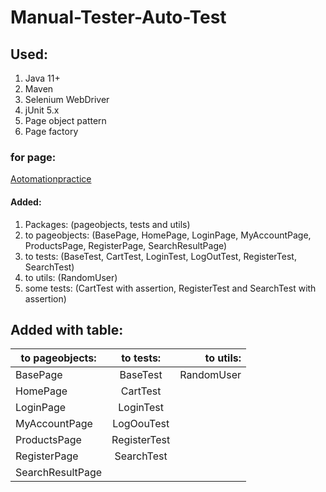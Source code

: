 # Manual-Tester-Auto-Test
## Used:	
1. Java 11+
2. Maven
3. Selenium WebDriver
4. jUnit 5.x
5. Page object pattern
6. Page factory

### for page:
[Aotomationpractice](http://automationpractice.com )

#### Added:
1. Packages: (pageobjects, tests and utils)
2. to pageobjects: (BasePage, HomePage, LoginPage, MyAccountPage, ProductsPage, RegisterPage, SearchResultPage)
3. to tests: (BaseTest, CartTest, LoginTest, LogOutTest, RegisterTest, SearchTest)
4. to utils: (RandomUser) 
5. some tests: (CartTest with assertion, RegisterTest and SearchTest with assertion)

## Added with table:

| to pageobjects:  | to tests:    | to utils:  |
| ---------------- |:------------:|-----------:|
| BasePage         | BaseTest     | RandomUser |
| HomePage         | CartTest     |            |
| LoginPage        | LoginTest    |            |
| MyAccountPage    | LogOouTest   |            |
| ProductsPage     | RegisterTest |            |
| RegisterPage     | SearchTest   |            |
| SearchResultPage |              |            |

